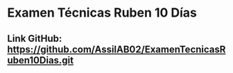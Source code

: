 # Examen Técnicas Ruben 10 Días

## Link GitHub: https://github.com/AssilAB02/ExamenTecnicasRuben10Dias.git
